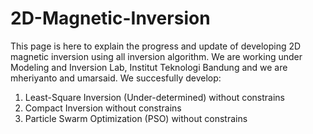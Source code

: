 # 2D-Magnetic-Inversion
This page is here to explain the progress and update of developing 2D magnetic inversion using all inversion algorithm. We are working under Modeling and Inversion Lab, Institut Teknologi Bandung and we are mheriyanto and umarsaid. We succesfully develop:
1) Least-Square Inversion (Under-determined) without constrains
2) Compact Inversion without constrains
3) Particle Swarm Optimization (PSO) without constrains
